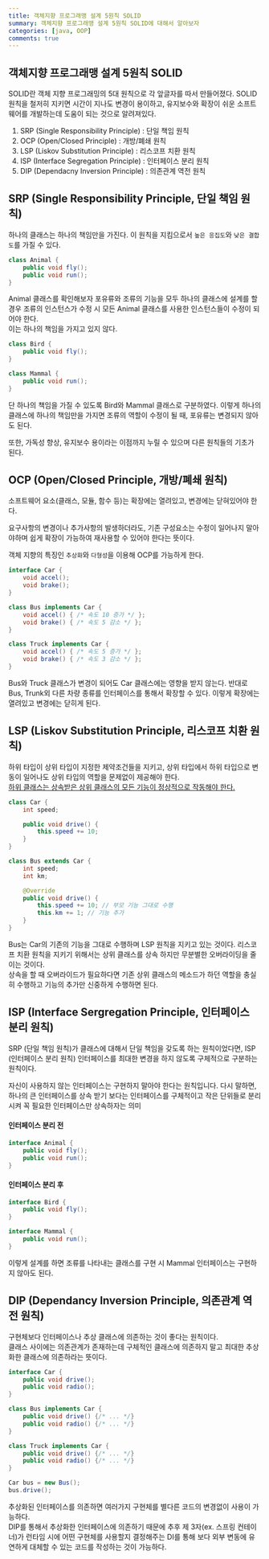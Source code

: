 ```yaml
---
title: 객체지향 프로그래맹 설계 5원칙 SOLID
summary: 객체지향 프로그래맹 설계 5원칙 SOLID에 대해서 알아보자
categories: [java, OOP]
comments: true
---
```


## 객체지향 프로그래맹 설계 5원칙 SOLID
SOLID란 객체 지향 프로그래밍의 5대 원칙으로 각 앞글자를 따서 만들어졌다. SOLID 원칙을 철저히 지키면 시간이 지나도 변경이 용이하고, 유지보수와 확장이 쉬운 소프트웨어를 개발하는데 도움이 되는 것으로 알려져있다.

1. SRP (Single Responsibility Principle) : 단일 책임 원칙
2. OCP (Open/Closed Principle) : 개방/폐쇄 원칙
3. LSP (Liskov Substitution Principle) : 리스코프 치환 원칙
4. ISP (Interface Segregation Principle) : 인터페이스 분리 원칙
5. DIP (Dependacny Inversion Principle) : 의존관계 역전 원칙

## SRP (Single Responsibility Principle, 단일 책임 원칙)
하나의 클래스는 하나의 책임만을 가진다. 이 원칙을 지킴으로서 `높은 응집도`와 `낮은 결합도`를 가질 수 있다.

```java
class Animal {
    public void fly();
    public void run();
}
```
Animal 클래스를 확인해보자 포유류와 조류의 기능을 모두 하나의 클래스에 설계를 할 경우 조류의 인스턴스가 수정 시 모든 Animal 클래스를 사용한 인스턴스들이 수정이 되어야 한다.\
이는 하나의 책임을 가지고 있지 않다.

```java
class Bird {
    public void fly();
}

class Mammal {
    public void run();
}
```
단 하나의 책임을 가질 수 있도록 Bird와 Mammal 클래스로 구분하였다. 이렇게 하나의 클래스에 하나의 책임만을 가지면 조류의 역할이 수정이 될 때, 포유류는 변경되지 않아도 된다.

또한, 가독성 향상, 유지보수 용이라는 이점까지 누릴 수 있으며 다른 원칙들의 기초가 된다.

## OCP (Open/Closed Principle, 개방/폐쇄 원칙)
소프트웨어 요소(클래스, 모듈, 함수 등)는 확장에는 열려있고, 변경에는 닫혀있어야 한다.

요구사항의 변경이나 추가사항의 발생하더라도, 기존 구성요소는 수정이 일어나지 말아야하며 쉽게 확장이 가능하여 재사용할 수 있어야 한다는 뜻이다.

객체 지향의 특징인 `추상화`와 `다형성`을 이용해 OCP를 가능하게 한다.

```java
interface Car {
	void accel();
	void brake();
}

class Bus implements Car {
	void accel() { /* 속도 10 증가 */ };
	void brake() { /* 속도 5 감소 */ };
}

class Truck implements Car {
	void accel() { /* 속도 5 증가 */ };
	void brake() { /* 속도 3 감소 */ };
}
```
Bus와 Truck 클래스가 변경이 되어도 Car 클래스에는 영향을 받지 않는다. 반대로 Bus, Trunk외 다른 차량 종류를 인터페이스를 통해서 확장할 수 있다. 이렇게 확장에는 열려있고 변경에는 닫히게 된다.

## LSP (Liskov Substitution Principle, 리스코프 치환 원칙)
하위 타입이 상위 타입이 지정한 제약조건들을 지키고, 상위 타입에서 하위 타입으로 변동이 일어나도 상위 타입의 역할을 문제없이 제공해야 한다.\
<u>하위 클래스는 상속받은 상위 클래스의 모든 기능이 정상적으로 작동해야 한다.</u>

```java
class Car {
    int speed;

    public void drive() {
        this.speed += 10;
    }
}

class Bus extends Car {
    int speed;
    int km;

    @Override
    public void drive() {
        this.speed += 10; // 부모 기능 그대로 수행
        this.km += 1; // 기능 추가
    }
}
```
Bus는 Car의 기존의 기능을 그대로 수행하며 LSP 원칙을 지키고 있는 것이다. 리스코프 치환 원칙을 지키기 위해서는 상위 클래스를 상속 하지만 무분별한 오버라이딩을 줄이는 것이다.\
상속을 할 때 오버라이드가 필요하다면 기존 상위 클래스의 메소드가 하던 역할을 충실히 수행하고 기능의 추가만 신중하게 수행하면 된다.

## ISP (Interface Sergregation Principle, 인터페이스 분리 원칙)
SRP (단일 책임 원칙)가 클래스에 대해서 단일 책임을 갖도록 하는 원칙이었다면, ISP (인터페이스 분리 원칙) 인터페이스를 최대한 변경을 하지 않도록 구체적으로 구분하는 원칙이다.

자신이 사용하지 않는 인터페이스는 구현하지 말아야 한다는 원칙입니다. 다시 말하면, 하나의 큰 인터페이스를 상속 받기 보다는 인터페이스를 구체적이고 작은 단위들로 분리시켜 꼭 필요한 인터페이스만 상속하자는 의미

#### 인터페이스 분리 전
```java
interface Animal {
    public void fly();
    public void run();
}
```
#### 인터페이스 분리 후
```java
interface Bird {
    public void fly();
}

interface Mammal {
    public void run();
}
```
이렇게 설계를 하면 조류를 나타내는 클래스를 구현 시 Mammal 인터페이스는 구현하지 않아도 된다.

## DIP (Dependancy Inversion Principle, 의존관계 역전 원칙)
구현체보다 인터페이스나 추상 클래스에 의존하는 것이 좋다는 원칙이다.\
클래스 사이에는 의존관계가 존재하는데 구체적인 클래스에 의존하지 말고 최대한 추상화한 클래스에 의존하라는 뜻이다.

```java
interface Car {
    public void drive();
    public void radio();
}

class Bus implements Car {
    public void drive() {/* ... */}
    public void radio() {/* ... */}
}

class Truck implements Car {
    public void drive() {/* ... */}
    public void radio() {/* ... */}
}
```
```java
Car bus = new Bus();
bus.drive();
```

추상화된 인터페이스를 의존하면 여러가지 구현체를 별다른 코드의 변경없이 사용이 가능하다.\
DIP를 통해서 추상화한 인터페이스에 의존하기 때문에 추후 제 3자(ex. 스프링 컨테이너)가 런타임 시에 어떤 구현체를 사용할지 결정해주는 DI를 통해 보다 외부 변동에 유연하게 대체할 수 있는 코드를 작성하는 것이 가능하다.


